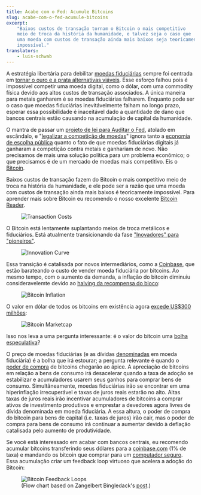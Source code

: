 ```yaml
---
title: Acabe com o Fed: Acumule Bitcoins
slug: acabe-com-o-fed-acumule-bitcoins
excerpt:
    "Baixos custos de transação tornam o Bitcoin o mais competitivo
    meio de troca da história da humanidade, e talvez seja o caso que
    uma moeda com custos de transação ainda mais baixos seja teoricamente
    impossível."
translators:
    - luis-schwab
---
```


A estratégia libertária para debilitar [moedas fiduciárias](https://pt.wikipedia.org/wiki/Moeda_fiduci%C3%A1ria) sempre foi centrada em [tornar o ouro e a prata alternativas viáveis](https://constitution.org/1-Activism/mon/greenspan_gold.txt). Esse esforço falhou pois é impossível competir uma moeda digital, como o dólar, com uma commodity física devido aos altos custos de transação associados. A única maneira para metais ganharem é se moedas fiduciárias falharem. Enquanto pode ser o caso que moedas fiduciárias inevitávelmente falham no longo prazo, esperar essa possibilidade é inaceitável dado a quantidade de dano que bancos centrais estão causando na acumulação de capital da humanidade.

O mantra de passar um [projeto de lei para Auditar o Fed](https://en.wikipedia.org/wiki/Federal_Reserve_Transparency_Act), atolado em escândalo, e "[legalizar a competição de moedas](https://www.freedomworks.org/legalize-competing-currencies/)" ignora tanto a [economia de escolha pública](https://pt.wikipedia.org/wiki/Escolha_p%C3%BAblica) quanto o fato de que moedas fiduciárias digitais já ganharam a competição contra metais e ganhariam de novo. Não precisamos de mais uma solução política para um problema econômico; o que precisamos é de um mercado de moedas mais competitivo. Eis o [Bitcoin](https://pt.wikipedia.org/wiki/Bitcoin).

Baixos custos de transação fazem do Bitcoin o mais competitivo meio de troca na história da humanidade, e ele pode ser a razão que uma moeda com custos de transação ainda mais baixos é teoricamente impossível. Para aprender mais sobre Bitcoin eu recomendo o nosso excelente [Bitcoin Reader](wikipedia.org/wiki/Bitcoin).

<figure>
  <img src="/static/img/mempool/end-the-fed-hoard-bitcoins/transactioncosts.jpg" alt="Transaction Costs" />
</figure>

O Bitcoin está lentamente suplantando meios de troca metálicos e fiduciários. Está atualmente transicionando da fase ["Inovadores" para "pioneiros"](https://en.wikipedia.org/wiki/Technology_adoption_life_cycle).

<figure>
  <img src="/static/img/mempool/end-the-fed-hoard-bitcoins/innovationcurve.jpg" alt="Innovation Curve" />
</figure>

Essa transição é catalisada por novos intermediários, como a [Coinbase](https://coinbase.com/about), que estão barateando o custo de vender moeda fiduciária por bitcoins. Ao mesmo tempo, com o aumento da demanda, a inflação do bitcoin diminuiu consideravelemte devido ao [halving da recompensa do bloco](http://bitcoinmagazine.com/block-reward-halving-a-guide/):

<figure>
  <img src="/static/img/mempool/end-the-fed-hoard-bitcoins/Bitcoin-Inflation.png" alt="Bitcoin Inflation" />
</figure>

O valor em dólar de todos os bitcoins em existência agora [excede US$300 milhões](https://blockchain.info/charts/market-cap):

<figure>
  <img src="/static/img/mempool/end-the-fed-hoard-bitcoins/marketcap.jpg" alt="Bitcoin Marketcap" />
</figure>

Isso nos leva a uma pergunta interessante: é o valor do bitcoin uma [bolha especulativa](https://pt.wikipedia.org/wiki/Bolha_especulativa)?

O preço de moedas fiduciárias (e as dívidas [denominadas](http://www.investopedia.com/terms/d/denomination.asp) em moeda fiduciária) é a bolha que irá estourar; a pergunta relevante é quando o [poder de compra](https://pt.wikipedia.org/wiki/Poder_de_compra) de bitcoins chegarão ao ápice. A apreciação de bitcoins em relação a bens de consumo irá desacelerar quando a taxa de adoção se estabilizar e acumuladores usarem seus ganhos para comprar bens de consumo. Simultâneamente, moedas fiduciárias irão se encontrar em uma hiperinflação irrecuperável e taxas de juros reais estarão no alto. Altas taxas de juros reais irão incentivar acumuladores de bitcoins a comprar ativos de investimento produtivos e emprestar a devedores agora livres de dívida denominada em moeda fiduciária. A essa altura, o poder de compra do bitcoin para bens de capital (i.e. taxas de juros) irão cair, mas o poder de compra para bens de consumo irá continuar a aumentar devido à deflação catalisada pelo aumento de produtividade.

Se você está interessado em acabar com bancos centrais, eu recomendo acumular bitcoins transferindo seus dólares para a [coinbase.com](http://www.coinbase.com) (1% de taxa) e mandando os bitcoin que comprar para um [computador seguro](https://en.bitcoin.it/wiki/Securing_your_wallet). Essa acumulação criar um feedback loop virtuoso que acelera a adoção do Bitcoin:

<figure>
  <img src="/static/img/mempool/end-the-fed-hoard-bitcoins/bitcoinfeedbackloops.jpg" alt="Bitcoin Feedback Loops" />
  <figcaption>(Flow chart based on Zangelbert Bingledack's <a href="https://bitcointalk.org/index.php?topic=144911.0">post</a>.)</figcaption>
</figure>

